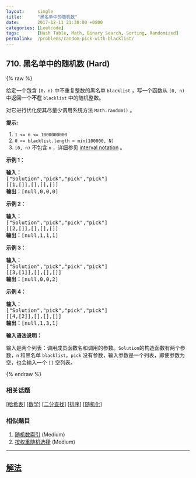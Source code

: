 ```yaml
---
layout:     single
title:      "黑名单中的随机数"
date:       2017-12-11 21:30:00 +0800
categories: [Leetcode]
tags:       [Hash Table, Math, Binary Search, Sorting, Randomized]
permalink:  /problems/random-pick-with-blacklist/
---
```


## 710. 黑名单中的随机数 (Hard)

{% raw %}

<p>给定一个包含 <code>[0，n)</code> 中不重复整数的黑名单 <code>blacklist</code> ，写一个函数从 <code>[0, n)</code> 中返回一个<strong>不在</strong> <code>blacklist</code> 中的随机整数。</p>

<p>对它进行优化使其尽量少调用系统方法 <code>Math.random()</code> 。</p>

<p><strong>提示:</strong></p>

<ol>
	<li><code>1 <= n <= 1000000000</code></li>
	<li><code>0 <= blacklist.length < min(100000, N)</code></li>
	<li><code>[0, n)</code> 不包含 <code>n</code> ，详细参见 <a href="https://en.wikipedia.org/wiki/Interval_(mathematics)" target="_blank">interval notation</a> 。</li>
</ol>

<p><strong>示例 1：</strong></p>

<pre>
<strong>输入：
</strong>["Solution","pick","pick","pick"]
[[1,[]],[],[],[]]
<strong>输出：</strong>[null,0,0,0]
</pre>

<p><strong>示例 2：</strong></p>

<pre>
<strong>输入：
</strong>["Solution","pick","pick","pick"]
[[2,[]],[],[],[]]
<strong>输出：</strong>[null,1,1,1]
</pre>

<p><strong>示例 3：</strong></p>

<pre>
<strong>输入：
</strong>["Solution","pick","pick","pick"]
[[3,[1]],[],[],[]]
<strong>输出：</strong>[null,0,0,2]
</pre>

<p><strong>示例 4：</strong></p>

<pre>
<strong>输入： 
</strong>["Solution","pick","pick","pick"]
[[4,[2]],[],[],[]]
<strong>输出：</strong>[null,1,3,1]
</pre>

<p><strong>输入语法说明：</strong></p>

<p>输入是两个列表：调用成员函数名和调用的参数。<code>Solution</code>的构造函数有两个参数，<code>n</code> 和黑名单 <code>blacklist</code>。<code>pick</code> 没有参数，输入参数是一个列表，即使参数为空，也会输入一个 <code>[]</code> 空列表。</p>

{% endraw %}

### 相关话题
  [[哈希表](https://github.com/openset/leetcode/tree/master/tag/hash-table/README.md)]
  [[数学](https://github.com/openset/leetcode/tree/master/tag/math/README.md)]
  [[二分查找](https://github.com/openset/leetcode/tree/master/tag/binary-search/README.md)]
  [[排序](https://github.com/openset/leetcode/tree/master/tag/sorting/README.md)]
  [[随机化](https://github.com/openset/leetcode/tree/master/tag/randomized/README.md)]

### 相似题目
  1. [随机数索引](/problems/random-pick-index) (Medium)
  1. [按权重随机选择](/problems/random-pick-with-weight) (Medium)

---

## [解法](https://github.com/openset/leetcode/tree/master/problems/random-pick-with-blacklist)
